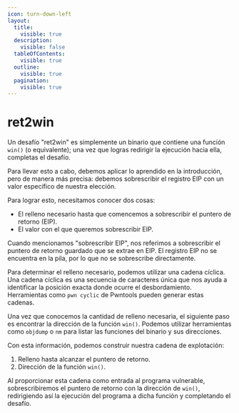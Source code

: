 ```yaml
---
icon: turn-down-left
layout:
  title:
    visible: true
  description:
    visible: false
  tableOfContents:
    visible: true
  outline:
    visible: true
  pagination:
    visible: true
---
```


# ret2win

Un desafío "ret2win" es simplemente un binario que contiene una función `win()` (o equivalente); una vez que logras redirigir la ejecución hacia ella, completas el desafío.

Para llevar esto a cabo, debemos aplicar lo aprendido en la introducción, pero de manera más precisa: debemos sobrescribir el registro EIP con un valor específico de nuestra elección.

Para lograr esto, necesitamos conocer dos cosas:

* El relleno necesario hasta que comencemos a sobrescribir el puntero de retorno (EIP).
* El valor con el que queremos sobrescribir EIP.

Cuando mencionamos "sobrescribir EIP", nos referimos a sobrescribir el puntero de retorno guardado que se extrae en EIP. El registro EIP no se encuentra en la pila, por lo que no se sobrescribe directamente.

Para determinar el relleno necesario, podemos utilizar una cadena cíclica. Una cadena cíclica es una secuencia de caracteres única que nos ayuda a identificar la posición exacta donde ocurre el desbordamiento. Herramientas como `pwn cyclic` de Pwntools pueden generar estas cadenas.

Una vez que conocemos la cantidad de relleno necesaria, el siguiente paso es encontrar la dirección de la función `win()`. Podemos utilizar herramientas como `objdump` o `nm` para listar las funciones del binario y sus direcciones.

Con esta información, podemos construir nuestra cadena de explotación:

1. Relleno hasta alcanzar el puntero de retorno.
2. Dirección de la función `win()`.

Al proporcionar esta cadena como entrada al programa vulnerable, sobrescribiremos el puntero de retorno con la dirección de `win()`, redirigiendo así la ejecución del programa a dicha función y completando el desafío.
